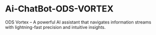 # Ai-ChatBot-ODS-VORTEX
ODS Vortex – A powerful AI assistant that navigates information streams with lightning-fast precision and intuitive insights.
